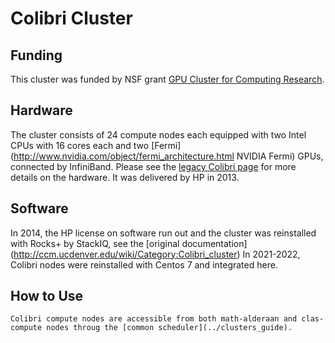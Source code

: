 # Colibri Cluster

## Funding
This cluster was funded by NSF grant [GPU Cluster for Computing Research](http://www.nsf.gov/awardsearch/showAward.do?AwardNumber=0958354).
## Hardware
The cluster consists of 24 compute nodes each equipped with two Intel CPUs with 16 cores each and two [Fermi](http://www.nvidia.com/object/fermi_architecture.html NVIDIA Fermi) GPUs, connected by InfiniBand. Please see the [legacy Colibri page](http://math.ucdenver.edu/colibri) for more details on the hardware. It was delivered by HP in 2013. 
## Software
In 2014, the HP license on software run out and the cluster was reinstalled with Rocks+ by StackIQ, see the [original documentation]
(http://ccm.ucdenver.edu/wiki/Category:Colibri_cluster) In 2021-2022, Colibri nodes were reinstalled with Centos 7 and integrated here. 
## How to Use
    Colibri compute nodes are accessible from both math-alderaan and clas-compute nodes throug the [common scheduler](../clusters_guide). 


